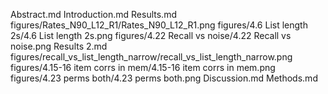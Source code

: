 Abstract.md
Introduction.md
Results.md
figures/Rates_N90_L12_R1/Rates_N90_L12_R1.png
figures/4.6 List length 2s/4.6 List length 2s.png
figures/4.22 Recall vs noise/4.22 Recall vs noise.png
Results 2.md
figures/recall_vs_list_length_narrow/recall_vs_list_length_narrow.png
figures/4.15-16 item corrs in mem/4.15-16 item corrs in mem.png
figures/4.23 perms both/4.23 perms both.png
Discussion.md
Methods.md